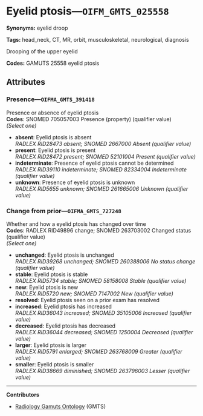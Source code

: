 # Eyelid ptosis—`OIFM_GMTS_025558`

**Synonyms:** eyelid droop

**Tags:** head_neck, CT, MR, orbit, musculoskeletal, neurological, diagnosis

Drooping of the upper eyelid

**Codes:** GAMUTS 25558 eyelid ptosis

## Attributes

### Presence—`OIFMA_GMTS_391418`

Presence or absence of eyelid ptosis  
**Codes**: SNOMED 705057003 Presence (property) (qualifier value)  
*(Select one)*

- **absent**: Eyelid ptosis is absent  
_RADLEX RID28473 absent; SNOMED 2667000 Absent (qualifier value)_
- **present**: Eyelid ptosis is present  
_RADLEX RID28472 present; SNOMED 52101004 Present (qualifier value)_
- **indeterminate**: Presence of eyelid ptosis cannot be determined  
_RADLEX RID39110 indeterminate; SNOMED 82334004 Indeterminate (qualifier value)_
- **unknown**: Presence of eyelid ptosis is unknown  
_RADLEX RID5655 unknown; SNOMED 261665006 Unknown (qualifier value)_

### Change from prior—`OIFMA_GMTS_727248`

Whether and how a eyelid ptosis has changed over time  
**Codes**: RADLEX RID49896 change; SNOMED 263703002 Changed status (qualifier value)  
*(Select one)*

- **unchanged**: Eyelid ptosis is unchanged  
_RADLEX RID39268 unchanged; SNOMED 260388006 No status change (qualifier value)_
- **stable**: Eyelid ptosis is stable  
_RADLEX RID5734 stable; SNOMED 58158008 Stable (qualifier value)_
- **new**: Eyelid ptosis is new  
_RADLEX RID5720 new; SNOMED 7147002 New (qualifier value)_
- **resolved**: Eyelid ptosis seen on a prior exam has resolved  
- **increased**: Eyelid ptosis has increased  
_RADLEX RID36043 increased; SNOMED 35105006 Increased (qualifier value)_
- **decreased**: Eyelid ptosis has decreased  
_RADLEX RID36044 decreased; SNOMED 1250004 Decreased (qualifier value)_
- **larger**: Eyelid ptosis is larger  
_RADLEX RID5791 enlarged; SNOMED 263768009 Greater (qualifier value)_
- **smaller**: Eyelid ptosis is smaller  
_RADLEX RID38669 diminished; SNOMED 263796003 Lesser (qualifier value)_

---

**Contributors**

- [Radiology Gamuts Ontology](https://gamuts.net/) (GMTS)